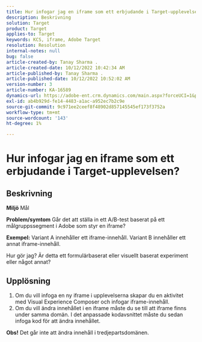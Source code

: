 ```yaml
---
title: Hur infogar jag en iframe som ett erbjudande i Target-upplevelsen?
description: Beskrivning
solution: Target
product: Target
applies-to: Target
keywords: KCS, iframe, Adobe Target
resolution: Resolution
internal-notes: null
bug: false
article-created-by: Tanay Sharma .
article-created-date: 10/12/2022 10:42:34 AM
article-published-by: Tanay Sharma .
article-published-date: 10/12/2022 10:52:02 AM
version-number: 3
article-number: KA-16589
dynamics-url: https://adobe-ent.crm.dynamics.com/main.aspx?forceUCI=1&pagetype=entityrecord&etn=knowledgearticle&id=a3521d94-1a4a-ed11-bba2-0022480868ff
exl-id: ab4b929d-fe14-4483-a1ac-a952ec7b2c9e
source-git-commit: 9c971ee2ceef8f48902d857145545ef173f3752a
workflow-type: tm+mt
source-wordcount: '143'
ht-degree: 1%

---
```


# Hur infogar jag en iframe som ett erbjudande i Target-upplevelsen?

## Beskrivning

<b>Miljö</b>
Mål


<b>Problem/symtom</b>
Går det att ställa in ett A/B-test baserat på ett målgruppssegment i Adobe som styr en iframe?



<b>Exempel:</b> Variant A innehåller ett iframe-innehåll. Variant B innehåller ett annat iframe-innehåll.

Hur gör jag? Är detta ett formulärbaserat eller visuellt baserat experiment eller något annat?


## Upplösning




1. Om du vill infoga en ny iframe i upplevelserna skapar du en aktivitet med Visual Experience Composer och infogar iframe-innehåll.
2. Om du vill ändra innehållet i en iframe måste du se till att iframe finns under samma domän. I det anpassade kodavsnittet måste du sedan infoga kod för att ändra innehållet.




<b>Obs!</b> Det går inte att ändra innehåll i tredjepartsdomänen.

